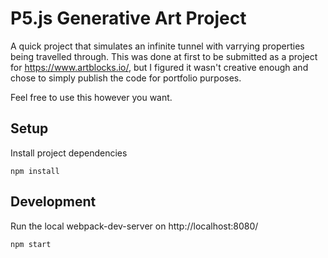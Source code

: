 # P5.js Generative Art Project

A quick project that simulates an infinite tunnel with varrying properties being travelled through.
This was done at first to be submitted as a project for https://www.artblocks.io/, but I figured it wasn't creative enough and chose
to simply publish the code for portfolio purposes.

Feel free to use this however you want.

## Setup

Install project dependencies

`npm install`

## Development

Run the local webpack-dev-server on http://localhost:8080/

`npm start`
